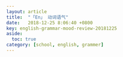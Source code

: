 ```yaml
---
layout: article
title:  "「En」 动词语气"
date:   2018-12-25 8:06:40 +0800
key: english-grammar-mood-review-20181225
aside:
  toc: true
category: [school, english, grammer]
---
```


